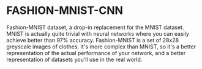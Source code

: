 # FASHION-MNIST-CNN
Fashion-MNIST dataset, a drop-in replacement for the MNIST dataset. MNIST is actually quite trivial with neural networks where you can easily achieve better than 97% accuracy. Fashion-MNIST is a set of 28x28 greyscale images of clothes. It's more complex than MNIST, so it's a better representation of the actual performance of your network, and a better representation of datasets you'll use in the real world.
